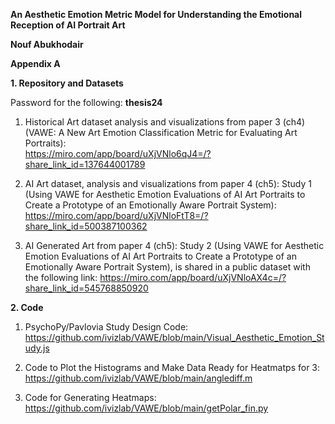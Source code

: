 <b>An Aesthetic Emotion Metric Model for Understanding the Emotional Reception of AI Portrait Art</b>

<b>Nouf Abukhodair</b>

<b>Appendix A</b>

<b>1. Repository and Datasets</b>

Password for the following: <b>thesis24</b>
1.  Historical Art dataset analysis and visualizations from paper 3 (ch4) (VAWE:  A New Art Emotion Classification Metric for Evaluating Art Portraits):         	
https://miro.com/app/board/uXjVNlo6qJ4=/?share_link_id=137644001789
 
2.  AI Art dataset, analysis and visualizations from paper 4 (ch5): Study 1 (Using VAWE for Aesthetic Emotion Evaluations of AI Art Portraits to Create a Prototype of an Emotionally Aware Portrait System):
        	https://miro.com/app/board/uXjVNloFtT8=/?share_link_id=500387100362

3.  AI Generated Art from paper 4 (ch5): Study 2 (Using VAWE for Aesthetic Emotion Evaluations of AI Art Portraits to Create a Prototype of an Emotionally Aware Portrait System), is shared in a public dataset with the following link:
       	https://miro.com/app/board/uXjVNloAX4c=/?share_link_id=545768850920


<b>2. Code</b>

1. PsychoPy/Pavlovia Study Design Code: https://github.com/ivizlab/VAWE/blob/main/Visual_Aesthetic_Emotion_Study.js

2. Code to Plot the Histograms and Make Data Ready for Heatmatps for 3: https://github.com/ivizlab/VAWE/blob/main/anglediff.m 

3. Code for Generating Heatmaps: https://github.com/ivizlab/VAWE/blob/main/getPolar_fin.py


   

